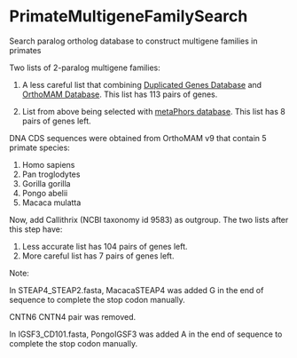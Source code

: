 # PrimateMultigeneFamilySearch
Search paralog ortholog database to construct multigene families in primates

Two lists of 2-paralog multigene families:

1. A less careful list that combining [Duplicated Genes Database](http://dgd.genouest.org/) and [OrthoMAM Database](http://www.orthomam.univ-montp2.fr/orthomam/html/). This list has 113 pairs of genes.

2. List from above being selected with [metaPhors database](http://betaorthology.phylomedb.org/). This list has 8 pairs of genes left.

DNA CDS sequences were obtained from OrthoMAM v9 that contain 5 primate species: 

1.  Homo sapiens
2.  Pan troglodytes
3.  Gorilla gorilla
4.  Pongo abelii
5.  Macaca mulatta


Now, add Callithrix (NCBI taxonomy id 9583) as outgroup. The two lists after this step have:

1. Less accurate list has 104 pairs of genes left.
2. More careful list has 7 pairs of genes left.

Note:

In STEAP4_STEAP2.fasta, MacacaSTEAP4 was added G in the end of sequence to complete the stop codon manually.

CNTN6 CNTN4 pair was removed.

In IGSF3_CD101.fasta, PongoIGSF3 was added A in the end of sequence to complete the stop codon manually.